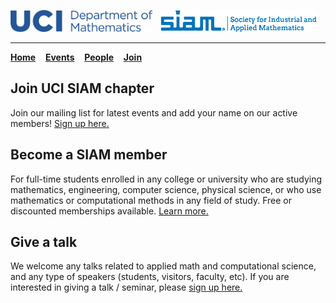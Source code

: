 <!--
layout: page
title: "Join"
permalink: /join/
-->
<img src="/images/UCI_long.png" width="45%">&nbsp;&nbsp;&nbsp;<img src="/images/siam_logo.png" width="50%"> 

---

[**Home**](https://ucisiam.github.io/)&nbsp;&nbsp;&nbsp;
[**Events**](https://ucisiam.github.io/events)&nbsp;&nbsp;&nbsp;
[**People**](https://ucisiam.github.io/people)&nbsp;&nbsp;&nbsp;
[**Join**](https://ucisiam.github.io/join)&nbsp;&nbsp;&nbsp;


## Join UCI SIAM chapter

Join our mailing list for latest events and add your name on our active members! 
[Sign up here.](https://forms.gle/2ZRK2vVJKHom1Yw66)

## Become a SIAM member

For full-time students enrolled in any college or university who are studying mathematics, engineering, computer science, physical science, or who use mathematics or computational methods in any field of study. Free or discounted memberships available. [Learn more.](https://www.siam.org/membership/join-siam/individual-members)

## Give a talk

We welcome any talks related to applied math and computational science, and any type of speakers (students, visitors, faculty, etc). If you are interested in giving a talk / seminar, please [sign up here.](https://forms.gle/gGj9eBqwAYhs6eMJ8)
